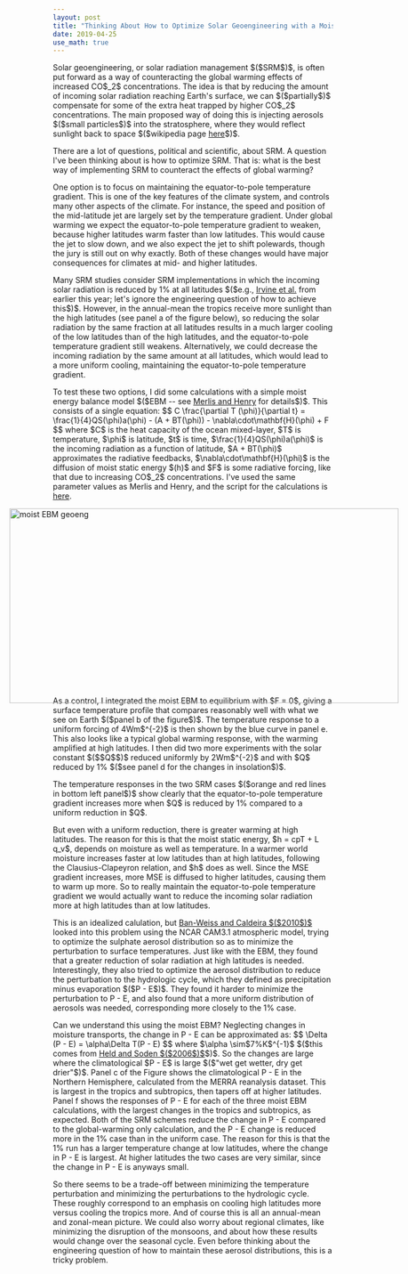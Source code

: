 ```yaml
---
layout: post
title: "Thinking About How to Optimize Solar Geoengineering with a Moist Energy Balance Model"
date: 2019-04-25
use_math: true
---
```


<p>Solar geoengineering, or solar radiation management $($SRM$)$, is often put forward as a way of counteracting the global warming effects of increased CO$_2$ concentrations. The idea is that by reducing the amount of incoming solar radiation reaching Earth's surface, we can $($partially$)$ compensate for some of the extra heat trapped by higher CO$_2$ concentrations. The main proposed way of doing this is injecting aerosols $($small particles$)$ into the stratosphere, where they would reflect sunlight back to space $($wikipedia page <a href="https://en.wikipedia.org/wiki/Solar_radiation_management">here</a>$)$.</p>

<p>There are a lot of questions, political and scientific, about SRM. A question I've been thinking about is how to optimize SRM. That is: what is the best way of implementing SRM to counteract the effects of global warming?</p>

<p>One option is to focus on maintaining the equator-to-pole temperature gradient. This is one of the key features of the climate system, and controls many other aspects of the climate. For instance, the speed and position of the mid-latitude jet are largely set by the temperature gradient. Under global warming we expect the equator-to-pole temperature gradient to weaken, because higher latitudes warm faster than low latitudes. This would cause the jet to slow down, and we also expect the jet to shift polewards, though the jury is still out on why exactly. Both of these changes would have major consequences for climates at mid- and higher latitudes.</p>

<p>Many SRM studies consider SRM implementations in which the incoming solar radiation is reduced by 1% at all latitudes $($e.g., <a href="https://www.nature.com/articles/s41558-019-0398-8">Irvine et al.</a> from earlier this year; let's ignore the engineering question of how to achieve this$)$. However, in the annual-mean the tropics receive more sunlight than the high latitudes (see panel a of the figure below), so reducing the solar radiation by the same fraction at all latitudes results in a much larger cooling of the low latitudes than of the high latitudes, and the equator-to-pole temperature gradient still weakens. Alternatively, we could decrease the incoming radiation by the same amount at all latitudes, which would lead to a more uniform cooling, maintaining the equator-to-pole temperature gradient.</p>

<p>To test these two options, I did some calculations with a simple moist energy balance model $($EBM -- see <a href="http://www.meteo.mcgill.ca/~tmerlis/publications/merlis_ebm_pa.pdf">Merlis and Henry</a> for details$)$. This consists of a single equation:
$$
C \frac{\partial T (\phi)}{\partial t} = \frac{1}{4}QS(\phi)a(\phi) - (A + BT(\phi)) - \nabla\cdot\mathbf{H}(\phi) + F 
$$
where $C$ is the heat capacity of the ocean mixed-layer, $T$ is temperature, $\phi$ is latitude, $t$ is time, $\frac{1}{4}QS(\phi)a(\phi)$ is the incoming radiation as a function of latitude, $A + BT(\phi)$ approximates the radiative feedbacks, $\nabla\cdot\mathbf{H}(\phi)$ is the diffusion of moist static energy $(h)$ and $F$ is some radiative forcing, like that due to increasing CO$_2$ concentrations. I've used the same parameter values as Merlis and Henry, and the script for the calculations is <a href="http://nicklutsko.github.io/code/moist_EBM.py">here</a>.</p>

<img src="http://nicklutsko.github.io/notes/images/moist_EBM_geoengineering.png" alt="moist EBM geoeng" style="position:absolute; left:150px; width:700px;height:350px;" class="center">
<br /><br /><br /><br /><br /><br /><br /><br /><br /><br /><br /><br /><br /><br /><br /><br /><br /><br /><br />

<p>As a control, I integrated the moist EBM to equilibrium with $F = 0$, giving a surface temperature profile that compares reasonably well with what we see on Earth $($panel b of the figure$)$. The temperature response to a uniform forcing of 4Wm$^{-2}$ is then shown by the blue curve in panel e. This also looks like a typical global warming response, with the warming amplified at high latitudes. I then did two more experiments with the solar constant $($$Q$$)$ reduced uniformly by 2Wm$^{-2}$ and with $Q$ reduced by 1% $($see panel d for the changes in insolation$)$.</p>

<p>The temperature responses in the two SRM cases $($orange and red lines in bottom left panel$)$ show clearly that the equator-to-pole temperature gradient increases more when $Q$ is reduced by 1% compared to a uniform reduction in $Q$. </p>

<p>But even with a uniform reduction, there is greater warming at high latitudes. The reason for this is that the moist static energy, $h = cpT + L q_v$, depends on moisture as well as temperature. In a warmer world moisture increases faster at low latitudes than at high latitudes, following the Clausius-Clapeyron relation, and $h$ does as well. Since the MSE gradient increases, more MSE is diffused to higher latitudes, causing them to warm up more. So to really maintain the equator-to-pole temperature gradient we would actually want to reduce the incoming solar radiation more at high latitudes than at low latitudes.</p>

<p>This is an idealized calulation, but <a href="https://iopscience.iop.org/article/10.1088/1748-9326/5/3/034009/pdf">Ban-Weiss and Caldeira $($2010$)$</a> looked into this problem using the NCAR CAM3.1 atmospheric model, trying to optimize the sulphate aerosol distribution so as to minimize the perturbation to surface temperatures. Just like with the EBM, they found that a greater reduction of solar radiation at high latitudes is needed. Interestingly, they also tried to optimize the aerosol distribution to reduce the perturbation to the hydrologic cycle, which they defined as precipitation minus evaporation $($P - E$)$. They found it harder to minimize the perturbation to P - E, and also found that a more uniform distribution of aerosols was needed, corresponding more closely to the 1% case.</p>

<p>Can we understand this using the moist EBM? Neglecting changes in moisture transports, the change in P - E can be approximated as:
$$
\Delta (P - E) = \alpha\Delta T(P - E)
$$
where $\alpha \sim$7%K$^{-1}$ $($this comes from <a href="https://journals.ametsoc.org/doi/pdf/10.1175/JCLI3990.1">Held and Soden $($2006$)$</a>$)$. So the changes are large where the climatological $P - E$ is large $($"wet get wetter, dry get drier"$)$. Panel c of the Figure shows the climatological P - E in the Northern Hemisphere, calculated from the MERRA reanalysis dataset. This is largest in the tropics and subtropics, then tapers off at higher latitudes. Panel f shows the responses of P - E for each of the three moist EBM calculations, with the largest changes in the tropics and subtropics, as expected. Both of the SRM schemes reduce the change in P - E compared to the global-warming only calculation, and the P - E change is reduced more in the 1% case than in the uniform case. The reason for this is that the 1% run has a larger temperature change at low latitudes, where the change in P - E is largest. At higher latitudes the two cases are very similar, since the change in P - E is anyways small.</p>

<p>So there seems to be a trade-off between minimizing the temperature perturbation and minimizing the perturbations to the hydrologic cycle. These roughly correspond to an emphasis on cooling high latitudes more versus cooling the tropics more. And of course this is all an annual-mean and zonal-mean picture. We could also worry about regional climates, like minimizing the disruption of the monsoons, and about how these results would change over the seasonal cycle. Even before thinking about the engineering question of how to maintain these aerosol distributions, this is a tricky problem.</p>







